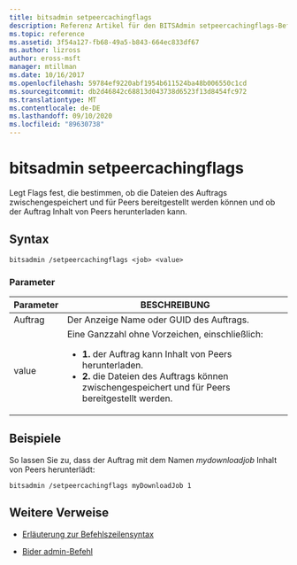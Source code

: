 ```yaml
---
title: bitsadmin setpeercachingflags
description: Referenz Artikel für den BITSAdmin setpeercachingflags-Befehl, mit dem Flags festgelegt werden, die bestimmen, ob die Dateien des Auftrags zwischengespeichert und für Peers bereitgestellt werden können und ob der Auftrag Inhalt von Peers herunterladen kann.
ms.topic: reference
ms.assetid: 3f54a127-fb68-49a5-b843-664ec833df67
ms.author: lizross
author: eross-msft
manager: mtillman
ms.date: 10/16/2017
ms.openlocfilehash: 59784ef9220abf1954b611524ba48b006550c1cd
ms.sourcegitcommit: db2d46842c68813d043738d6523f13d8454fc972
ms.translationtype: MT
ms.contentlocale: de-DE
ms.lasthandoff: 09/10/2020
ms.locfileid: "89630738"
---
```

# <a name="bitsadmin-setpeercachingflags"></a>bitsadmin setpeercachingflags

Legt Flags fest, die bestimmen, ob die Dateien des Auftrags zwischengespeichert und für Peers bereitgestellt werden können und ob der Auftrag Inhalt von Peers herunterladen kann.

## <a name="syntax"></a>Syntax

```
bitsadmin /setpeercachingflags <job> <value>
```

### <a name="parameters"></a>Parameter

| Parameter | BESCHREIBUNG |
| --------- | ----------- |
| Auftrag | Der Anzeige Name oder GUID des Auftrags. |
| value | Eine Ganzzahl ohne Vorzeichen, einschließlich:<ul><li>**1.** der Auftrag kann Inhalt von Peers herunterladen.</li><li>**2.** die Dateien des Auftrags können zwischengespeichert und für Peers bereitgestellt werden.</li></ul> |

## <a name="examples"></a>Beispiele

So lassen Sie zu, dass der Auftrag mit dem Namen *mydownloadjob* Inhalt von Peers herunterlädt:

```
bitsadmin /setpeercachingflags myDownloadJob 1
```

## <a name="additional-references"></a>Weitere Verweise

- [Erläuterung zur Befehlszeilensyntax](command-line-syntax-key.md)

- [Bider admin-Befehl](bitsadmin.md)
